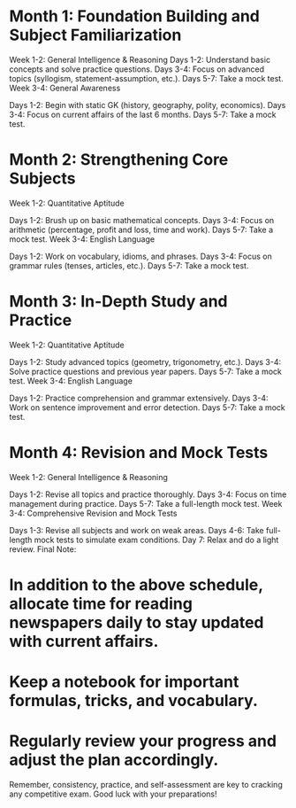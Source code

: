 # Month 1: Foundation Building and Subject Familiarization

Week 1-2: General Intelligence & Reasoning
Days 1-2: Understand basic concepts and solve practice questions.
Days 3-4: Focus on advanced topics (syllogism, statement-assumption, etc.).
Days 5-7: Take a mock test.
Week 3-4: General Awareness

Days 1-2: Begin with static GK (history, geography, polity, economics).
Days 3-4: Focus on current affairs of the last 6 months.
Days 5-7: Take a mock test.

# Month 2: Strengthening Core Subjects

Week 1-2: Quantitative Aptitude

Days 1-2: Brush up on basic mathematical concepts.
Days 3-4: Focus on arithmetic (percentage, profit and loss, time and work).
Days 5-7: Take a mock test.
Week 3-4: English Language

Days 1-2: Work on vocabulary, idioms, and phrases.
Days 3-4: Focus on grammar rules (tenses, articles, etc.).
Days 5-7: Take a mock test.

# Month 3: In-Depth Study and Practice

Week 1-2: Quantitative Aptitude

Days 1-2: Study advanced topics (geometry, trigonometry, etc.).
Days 3-4: Solve practice questions and previous year papers.
Days 5-7: Take a mock test.
Week 3-4: English Language

Days 1-2: Practice comprehension and grammar extensively.
Days 3-4: Work on sentence improvement and error detection.
Days 5-7: Take a mock test.
# Month 4: Revision and Mock Tests

Week 1-2: General Intelligence & Reasoning

Days 1-2: Revise all topics and practice thoroughly.
Days 3-4: Focus on time management during practice.
Days 5-7: Take a full-length mock test.
Week 3-4: Comprehensive Revision and Mock Tests

Days 1-3: Revise all subjects and work on weak areas.
Days 4-6: Take full-length mock tests to simulate exam conditions.
Day 7: Relax and do a light review.
Final Note:

# In addition to the above schedule, allocate time for reading newspapers daily to stay updated with current affairs.
# Keep a notebook for important formulas, tricks, and vocabulary.
# Regularly review your progress and adjust the plan accordingly.
Remember, consistency, practice, and self-assessment are key to cracking any competitive exam. Good luck with your preparations!
